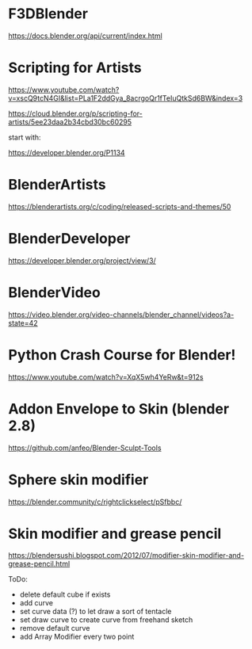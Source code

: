 # F3DBlender

https://docs.blender.org/api/current/index.html

# Scripting for Artists
https://www.youtube.com/watch?v=xscQ9tcN4GI&list=PLa1F2ddGya_8acrgoQr1fTeIuQtkSd6BW&index=3

https://cloud.blender.org/p/scripting-for-artists/5ee23daa2b34cbd30bc60295

start with:

https://developer.blender.org/P1134

# BlenderArtists

https://blenderartists.org/c/coding/released-scripts-and-themes/50

# BlenderDeveloper

https://developer.blender.org/project/view/3/

# BlenderVideo

https://video.blender.org/video-channels/blender_channel/videos?a-state=42

# Python Crash Course for Blender!

https://www.youtube.com/watch?v=XqX5wh4YeRw&t=912s

# Addon Envelope to Skin (blender 2.8)

https://github.com/anfeo/Blender-Sculpt-Tools

# Sphere skin modifier

https://blender.community/c/rightclickselect/pSfbbc/

# Skin modifier and grease pencil

https://blendersushi.blogspot.com/2012/07/modifier-skin-modifier-and-grease-pencil.html

ToDo:
* delete default cube if exists
* add curve
* set curve data (?) to let draw a sort of tentacle
* set draw curve to create curve from freehand sketch
* remove default curve
* add Array Modifier every two point
